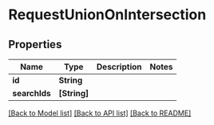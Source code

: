 # RequestUnionOnIntersection

## Properties
Name | Type | Description | Notes
------------ | ------------- | ------------- | -------------
**id** | **String** |  | 
**searchIds** | **[String]** |  | 

[[Back to Model list]](../README.md#documentation-for-models) [[Back to API list]](../README.md#documentation-for-api-endpoints) [[Back to README]](../README.md)


